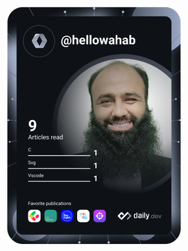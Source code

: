 <a href="https://app.daily.dev/DailyDevTips"><img src="https://github.com/hellowahab/hellowahab/blob/main/devcard.svg" width="400" alt="Wahab Hussain's Dev Card"/></a>
